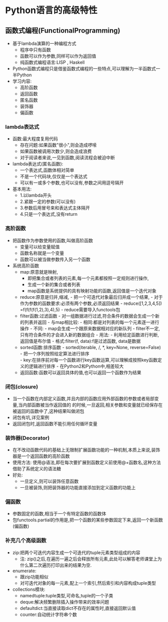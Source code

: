 # Python语言的高级特性

## 函数式编程(FunctionalProgramming)
- 基于lambda演算的一种编程方式
  - 程序中只有函数
  - 函数可以作为参数,同样可以作为返回值
  - 纯函数式编程语言:LISP , Haskell
- Python函数式编程只是借鉴函数式编程的一些特点,可以理解为一半函数式一半Python
- 学习内容:
  - 高阶函数
  - 返回函数
  - 匿名函数
  - 装饰器
  - 偏函数

### lambda表达式
- 函数:最大程度复用代码
  - 存在问题:如果函数"很小",则会造成啰嗦
  - 如果函数被调用次数少,则会造成浪费
  - 对于阅读者来说,一见到函数,阅读流程会被迫中断
- lambda表达式(匿名函数):
  - 一个表达式,函数体相对简单
  - 不是一个代码块,仅仅是一个表达式
  - 可以有一或多个参数,也可以没有,参数之间用逗号隔开
- 基本用法:
  - 1.以lambda开头
  - 2.紧跟一定的参数(可以没有)
  - 3.参数后用冒号来和表达式主体隔开
  - 4.只是一个表达式,没有return
### 高阶函数
- 把函数作为参数使用的函数,叫做高阶函数
  - 变量可以给变量赋值
  - 函数名称就是一个变量
  - 函数可以被当做参数传入另一个函数
- 系统高阶函数
  - map:原意就是映射,
      - 即把集合或者列表的元素,每一个元素都按照一定规则进行操作,
      - 生成一个新的集合或者列表
      - map函数是系统提供的具有映射功能的函数,返回值是一个迭代对象
  - reduce:原意是归并,缩减,
         - 把一个可迭代对象最后归并成一个结果,
         - 对于作为参数的函数要求:必须有两个参数,必须返回结果
         - reduce([1,2,3,4,5]) =f(f(f(f(1,2),3),4),5)
         - reduce需要导入functools包
  - filter函数:过滤函数
             - 对一组数据进行过滤,符合条件的数据会生成一个新的列表并返回
             - 与map相比较:
                - 相同:都是对列表的每一个元素逐一进行操作
                - 不同:
                    - map会生成一个跟原来数据相对应的新队列
                    - filter不一定,只有符合条件的才会进入新的数据组合
             - 用法:
                - 利用给定函数进行判断,返回值是布尔值
                - 格式:filter(f, data):f是过滤函数, data是数据
  - sorted函数:排序函数
           - sorted(iterable, /, *, key=None, reverse=False)
           - 把一个序列按照给定算法进行排序  
           - key:在排序前对每一个函数进行key函数运算,可以理解成按照key函数定义的逻辑进行排序
           - 在Python2和Python中,相差较大  
  - 返回函数:函数可以返回具体的值,也可以返回一个函数作为结果
### 闭包(closure)
- 当一个函数在内部定义函数,并且内部的函数应用外部函数的参数或者局部变量,当内部函数被当作返回值的
  的时候,一旦返回,相关参数和变量就已经保存在被返回的函数中了,这种结果叫做闭包
- 闭包有坑,详见案例
- 返回闭包时,返回函数不能引用任何循环变量
### 装饰器(Decorator)
- 在不改动函数代码的基础上无限制扩展函数功能的一种机制,本质上来说,装饰器是一个返回函数的高阶函数
- 使用方法: 使用@语法,即在每次要扩展到函数定义前使用@+函数名,这种方法借助了系统定义的语法糖
- 好处:
    - 一旦定义,则可以装饰任意函数
    - 一旦被装饰,则把装饰器的功能直接添加到定义函数的功能上
### 偏函数
- 参数固定的函数,相当于一个有特定函数的函数体
- 包functools.partial的作用是,把一个函数的某些参数固定下来,返回一个新函数(偏函数)
### 补充几个高级函数
- zip:把两个可迭代内容生成一个可迭代的tuple元素类型组成的内容
  - 注: zip()之后,在遍历一遍之后会释放所有元素,此处可以解答老师课堂上为什么第二次遍历打印出来的结果为空.
- enumerate:
  - 跟zip功能相似
  - 对可迭代对象的每一元素,配上一个索引,然后索引和内容构成tuple类型
- collections模块:
  - namedtuple:tuple类型,可命名,tuple的一个子类
  - deque:解决频繁删除插入操作带来的效率问题
  - defaultdict:当直接读取dict不存在的属性时,直接返回默认值
  - counter:自动统计字符串个数
  